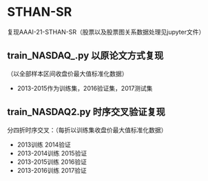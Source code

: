 # STHAN-SR
复现AAAI-21-STHAN-SR（股票以及股票图关系数据处理见jupyter文件）

## train_NASDAQ_.py 以原论文方式复现
（以全部样本区间收盘价最大值标准化数据）
 + 2013-2015作为训练集，2016验证集，2017测试集
 

## train_NASDAQ2.py 时序交叉验证复现
 分四折时序交叉：（每折以训练集收盘价最大值标准化数据）
 + 2013训练 2014验证
 + 2013-2014训练 2015验证
 + 2013-2015训练 2016验证
 + 2013-2016训练 2017验证
